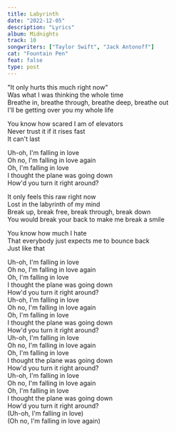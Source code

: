 ```yaml
---
title: Labyrinth
date: "2022-12-05"
description: "Lyrics"
album: Midnights
track: 10
songwriters: ["Taylor Swift", "Jack Antonoff"]
cat: "Fountain Pen"
feat: false
type: post
---
```


<p className="verse-one">
"It only hurts this much right now" <br />
Was what I was thinking the whole time <br />
Breathe in, breathe through, breathe deep, breathe out <br />
I'll be getting over you my whole life  <br />
</p>
<p className="pre-chorus">
You know how scared I am of elevators <br />
Never trust it if it rises fast <br />
It can't last <br />
</p>
<p className="chorus">
Uh-oh, I'm falling in love <br />
Oh no, I'm falling in love again <br />
Oh, I'm falling in love <br />
I thought the plane was going down <br />
How'd you turn it right around? <br />
</p>
<p className="verse-two">
It only feels this raw right now <br />
Lost in the labyrinth of my mind <br />
Break up, break free, break through, break down <br />
You would break your back to make me break a smile <br />
</p>
<p className="pre-chorus">
You know how much I hate <br />
That everybody just expects me to bounce back <br />
Just like that <br />
</p>
<p className="chorus">
Uh-oh, I'm falling in love <br />
Oh no, I'm falling in love again <br />
Oh, I'm falling in love <br />
I thought the plane was going down <br />
How'd you turn it right around? <br />
Uh-oh, I'm falling in love <br />
Oh no, I'm falling in love again <br />
Oh, I'm falling in love <br />
I thought the plane was going down <br />
How'd you turn it right around? <br />
Uh-oh, I'm falling in love <br />
Oh no, I'm falling in love again <br />
Oh, I'm falling in love <br />
I thought the plane was going down <br />
How'd you turn it right around? <br />
Uh-oh, I'm falling in love <br />
Oh no, I'm falling in love again <br />
Oh, I'm falling in love <br />
I thought the plane was going down <br />
How'd you turn it right around? <br />
(Uh-oh, I'm falling in love) <br />
(Oh no, I'm falling in love again) <br />
</p>
